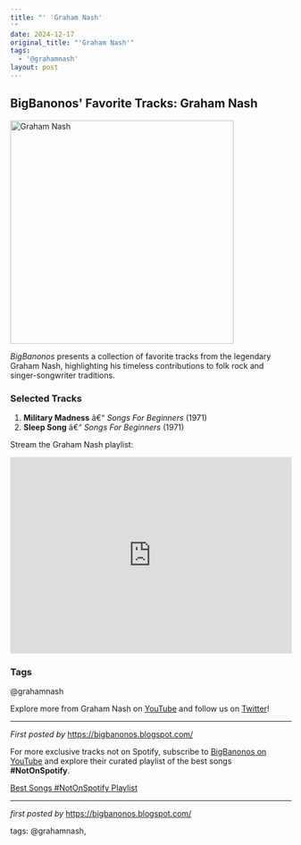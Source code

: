 ```yaml
---
title: "' 'Graham Nash'
'"
date: 2024-12-17
original_title: "'Graham Nash'"
tags:
  - '@grahamnash'
layout: post
---
```

<h2>BigBanonos' Favorite Tracks: Graham Nash</h2> <div > <a href="https://www.rollingstone.com/wp-content/uploads/2024/10/Graham-Nash-interview.jpg?w=1581&h=1054&crop=1"> <img src="https://www.rollingstone.com/wp-content/uploads/2024/10/Graham-Nash-interview.jpg?w=1581&h=1054&crop=1" alt="Graham Nash" width="400" /> </a>
</div> <p><em>BigBanonos</em> presents a collection of favorite tracks from the legendary Graham Nash, highlighting his timeless contributions to folk rock and singer-songwriter traditions.</p> <h3>Selected Tracks</h3>
<ol> <li><strong>Military Madness</strong> â€“ <em>Songs For Beginners</em> (1971)</li> <li><strong>Sleep Song</strong> â€“ <em>Songs For Beginners</em> (1971)</li>
</ol> <p>Stream the Graham Nash playlist:</p>
<iframe src="https://open.spotify.com/embed/playlist/66VgE16L3gYe4DJe03DMEr?utm_source=generator" width="100%" height="352" frameBorder="0" allowfullscreen="" allow="autoplay; clipboard-write; encrypted-media; fullscreen; picture-in-picture" loading="lazy"></iframe> <h3>Tags</h3>
<p>@grahamnash</p> <p>Explore more from Graham Nash on <a href="https://www.youtube.com/@BigBanonos" target="_blank">YouTube</a> and follow us on <a href="https://twitter.com/BigBanonos" target="_blank">Twitter</a>!</p> <hr />
<p><em>First posted by</em> <a href="https://bigbanonos.blogspot.com/" rel="noopener" target="_new">https://bigbanonos.blogspot.com/</a></p>


<!--Subscribe and Playlist Links-->
<div>
    <p>For more exclusive tracks not on Spotify, subscribe to <a href="https://www.youtube.com/@BigBanonos" target="_blank">BigBanonos on YouTube</a> and explore their curated playlist of the best songs <strong>#NotOnSpotify</strong>.</p>
    <p><a href="https://www.youtube.com/playlist?list=PLtuNtuTatqI0kFahUCbtbfenC_ET5O_tr" target="_blank">Best Songs #NotOnSpotify Playlist<br /></a></p></div>

<hr />

<p><em>first posted by</em> <a href="https://bigbanonos.blogspot.com/" rel="noopener" target="_new">https://bigbanonos.blogspot.com/</a></p>

<p>tags: @grahamnash,</p>
